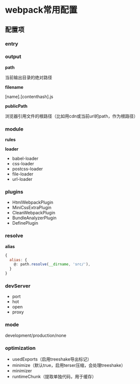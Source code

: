 # webpack常用配置

## 配置项

### entry

### output

**path**

当前输出目录的绝对路径

**filename**

[name].[contenthash].js

**publicPath**

浏览器引用文件的根路径（比如用cdn或当前url的path，作为根路径）


### module

**rules**

**loader**

- babel-loader
- css-loader
- postcss-loader
- file-loader
- url-loader

### plugins

- HtmlWebpackPlugin
- MiniCssExtraPlugin
- CleanWebpackPlugin
- BundleAnalyzerPlugin
- DefinePlugin

### resolve

**alias**

```js
{
  alias: {
    @: path.resolve(__dirname, 'src/'),
  }
}
```

### devServer

- port
- hot
- open
- proxy

### mode
development/production/none

### optimization

- usedExports（启用treeshake导出标记）
- minimize（默认true，启用terser压缩，会处理treeshake） 
- minimizer
- runtimeChunk（提取单独代码，用于缓存）